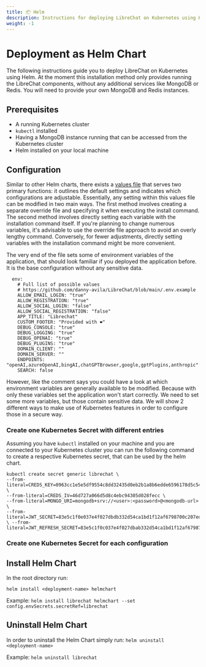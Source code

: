 ```yaml
---
title: 📦 Helm
description: Instructions for deploying LibreChat on Kubernetes using Helm
weight: -1
---
```

# Deployment as Helm Chart

The following instructions guide you to deploy LibreChat on Kubernetes using Helm. At the moment this installation method only provides running the LibreChat components, without any additional services like MongoDB or Redis. You will need to provide your own MongoDB and Redis instances.

## Prerequisites
* A running Kubernetes cluster
* `kubectl` installed
* Having a MongoDB instance running that can be accessed from the Kubernetes cluster
* Helm installed on your local machine

## Configuration
Similar to other Helm charts, there exists a [values file](../../helmchart/values.yaml) that serves two primary functions: it outlines the default settings and indicates which configurations are adjustable. Essentially, any setting within this values file can be modified in two main ways. The first method involves creating a separate override file and specifying it when executing the install command. The second method involves directly setting each variable with the installation command itself. If you're planning to change numerous variables, it's advisable to use the override file approach to avoid an overly lengthy command. Conversely, for fewer adjustments, directly setting variables with the installation command might be more convenient.


The very end of the file sets some of environment variables of the application, that should look familiar if you deployed the application before. It is the base configuration without any sensitive data. 

```
  env:
    # Full list of possible values
    # https://github.com/danny-avila/LibreChat/blob/main/.env.example
    ALLOW_EMAIL_LOGIN: "true"
    ALLOW_REGISTRATION: "true"
    ALLOW_SOCIAL_LOGIN: "false"
    ALLOW_SOCIAL_REGISTRATION: "false"
    APP_TITLE: "Librechat"
    CUSTOM_FOOTER: "Provided with ❤️"
    DEBUG_CONSOLE: "true"
    DEBUG_LOGGING: "true"
    DEBUG_OPENAI: "true"
    DEBUG_PLUGINS: "true"
    DOMAIN_CLIENT: ""
    DOMAIN_SERVER: ""
    ENDPOINTS: "openAI,azureOpenAI,bingAI,chatGPTBrowser,google,gptPlugins,anthropic"
    SEARCH: false 
```

However, like the comment says you could have a look at which environment variables are generally available to be modified. Because with only these variables set the application won't start correctly. We need to set some more variables, but those contain sensitive data. We will show 2 different ways to make use of Kubernetes features in order to configure those in a secure way. 

### Create one Kubernetes Secret with different entries 
Assuming you have `kubectl` installed on your machine and you are connected to your Kubernetes cluster you can run the following command to create a respective Kubernetes secret, that can be used by the helm chart.

```
kubectl create secret generic librechat \
--from-literal=CREDS_KEY=0963cc1e5e5df9554c8dd32435d0eb2b1a8b6edde6596178d5c5418ade897673 \
--from-literal=CREDS_IV=46d727a066d5d8c4ebc94305d028fecc \
--from-literal=MONGO_URI=mongodb+srv://<user>:<password>@<mongodb-url> \
--from-literal=JWT_SECRET=83e5c1f0e037e4f027dbdb332d54ca1bd1f12af6798700c207ed817ebd7c544b \ --from-literal=JWT_REFRESH_SECRET=83e5c1f0c037e4f027dbab332d54ca1bd1f12af6798700c207ed817ebd7c544
```

### Create one Kubernetes Secret for each configuration 

## Install Helm Chart
In the root directory run: 

`helm install <deployment-name> helmchart`

Example: `helm install librechat helmchart --set config.envSecrets.secretRef=librechat`


## Uninstall Helm Chart

In order to uninstall the Helm Chart simply run: `helm uninstall <deployment-name>`

Example: `helm uninstall librechat`